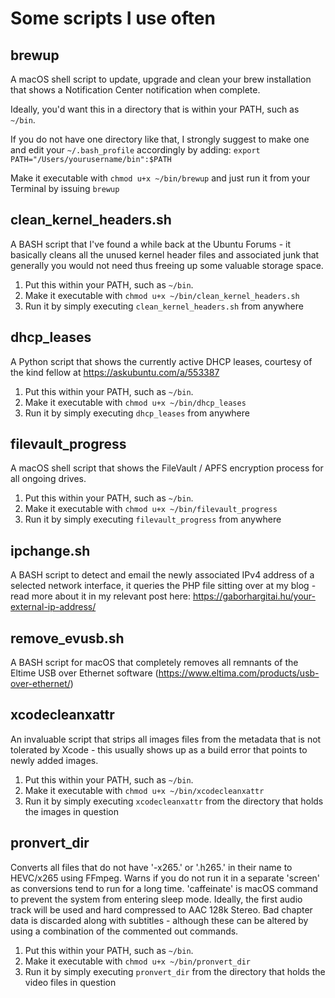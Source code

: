 # Some scripts I use often

## brewup
A macOS shell script to update, upgrade and clean your brew installation that shows a Notification Center notification when complete.

Ideally, you'd want this in a directory that is within your PATH, such as ``~/bin``.

If you do not have one directory like that, I strongly suggest to make one and edit your ``~/.bash_profile`` accordingly by adding:
``export PATH="/Users/yourusername/bin":$PATH``

Make it executable with ``chmod u+x ~/bin/brewup`` and just run it from your Terminal by issuing ``brewup``

## clean_kernel_headers.sh

A BASH script that I've found a while back at the Ubuntu Forums - it basically cleans all the unused kernel header files and associated junk that generally you would not need thus freeing up some valuable storage space.
1. Put this within your PATH, such as ``~/bin``.
2. Make it executable with ``chmod u+x ~/bin/clean_kernel_headers.sh``
3. Run it by simply executing ``clean_kernel_headers.sh`` from anywhere

## dhcp_leases

A Python script that shows the currently active DHCP leases, courtesy of the kind fellow at https://askubuntu.com/a/553387
1. Put this within your PATH, such as ``~/bin``.
2. Make it executable with ``chmod u+x ~/bin/dhcp_leases``
3. Run it by simply executing ``dhcp_leases`` from anywhere

## filevault_progress

A macOS shell script that shows the FileVault / APFS encryption process for all ongoing drives.
1. Put this within your PATH, such as ``~/bin``.
2. Make it executable with ``chmod u+x ~/bin/filevault_progress``
3. Run it by simply executing ``filevault_progress`` from anywhere

## ipchange.sh

A BASH script to detect and email the newly associated IPv4 address of a selected network interface, it queries the PHP file sitting over at my blog - read more about it in my relevant post here: https://gaborhargitai.hu/your-external-ip-address/

## remove_evusb.sh

A BASH script for macOS that completely removes all remnants of the Eltime USB over Ethernet software (https://www.eltima.com/products/usb-over-ethernet/)

## xcodecleanxattr

An invaluable script that strips all images files from the metadata that is not tolerated by Xcode - this usually shows up as a build error that points to newly added images.
1. Put this within your PATH, such as ``~/bin``.
2. Make it executable with ``chmod u+x ~/bin/xcodecleanxattr``
3. Run it by simply executing ``xcodecleanxattr`` from the directory that holds the images in question

## pronvert_dir

Converts all files that do not have '-x265.' or '.h265.' in their name to HEVC/x265 using FFmpeg. Warns if you do not run it in a separate 'screen' as conversions tend to run for a long time. 'caffeinate' is macOS command to prevent the system from entering sleep mode. Ideally, the first audio track will be used and hard compressed to AAC 128k Stereo. Bad chapter data is discarded along with subtitles - although these can be altered by using a combination of the commented out commands.
1. Put this within your PATH, such as ``~/bin``.
2. Make it executable with ``chmod u+x ~/bin/pronvert_dir``
3. Run it by simply executing ``pronvert_dir`` from the directory that holds the video files in question
